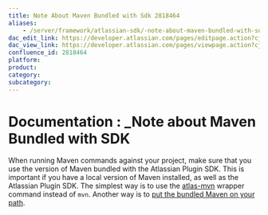 ```yaml
---
title: Note About Maven Bundled with Sdk 2818464
aliases:
    - /server/framework/atlassian-sdk/-note-about-maven-bundled-with-sdk-2818464.html
dac_edit_link: https://developer.atlassian.com/pages/editpage.action?cjm=wozere&pageId=2818464
dac_view_link: https://developer.atlassian.com/pages/viewpage.action?cjm=wozere&pageId=2818464
confluence_id: 2818464
platform:
product:
category:
subcategory:
---
```

# Documentation : \_Note about Maven Bundled with SDK

When running Maven commands against your project, make sure that you use the version of Maven bundled with the Atlassian Plugin SDK. This is important if you have a local version of Maven installed, as well as the Atlassian Plugin SDK. The simplest way is to use the [atlas-mvn](/server/framework/atlassian-sdk/atlas-mvn) wrapper command instead of `mvn`. Another way is to [put the bundled Maven on your path](/server/framework/atlassian-sdk/verifying-your-maven-settings-2818643.html).


















































































































































































































































































































